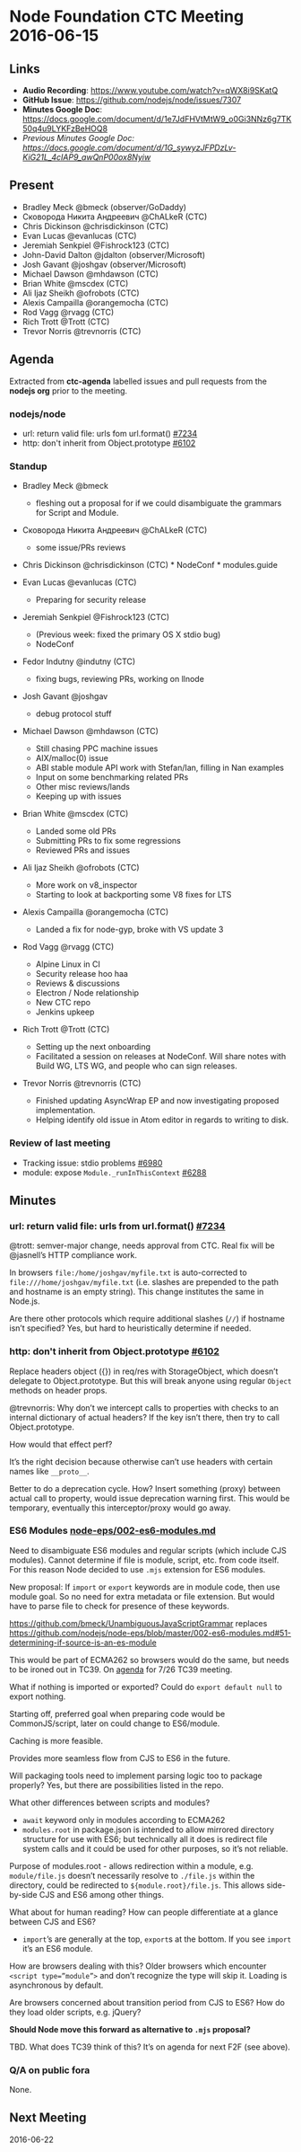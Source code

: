 # Node Foundation CTC Meeting 2016-06-15

## Links

* **Audio Recording**: https://www.youtube.com/watch?v=qWX8i9SKatQ
* **GitHub Issue**: https://github.com/nodejs/node/issues/7307
* **Minutes Google Doc**: <https://docs.google.com/document/d/1e7JdFHVtMtW9_o0Gi3NNz6g7TK50q4u9LYKFzBeHOQ8>
* _Previous Minutes Google Doc: <https://docs.google.com/document/d/1G_sywyzJFPDzLv-KiG21L_4cIAP9_awQnP00ox8Nyiw>_

## Present

* Bradley Meck @bmeck (observer/GoDaddy)
* Сковорода Никита Андреевич @ChALkeR (CTC)
* Chris Dickinson @chrisdickinson (CTC)
* Evan Lucas @evanlucas (CTC)
* Jeremiah Senkpiel @Fishrock123 (CTC)
* John-David Dalton @jdalton (observer/Microsoft)
* Josh Gavant @joshgav (observer/Microsoft)
* Michael Dawson @mhdawson (CTC)
* Brian White @mscdex (CTC)
* Ali Ijaz Sheikh @ofrobots (CTC)
* Alexis Campailla @orangemocha (CTC)
* Rod Vagg @rvagg (CTC)
* Rich Trott @Trott (CTC)
* Trevor Norris @trevnorris (CTC)

## Agenda

Extracted from **ctc-agenda** labelled issues and pull requests from the **nodejs org** prior to the meeting.

### nodejs/node

* url: return valid file: urls fom url.format() [#7234](https://github.com/nodejs/node/pull/7234)
* http: don't inherit from Object.prototype [#6102](https://github.com/nodejs/node/pull/6102)

### Standup

* Bradley Meck @bmeck
    * fleshing out a proposal for if we could disambiguate the grammars for Script and Module.

* Сковорода Никита Андреевич @ChALkeR (CTC)
    * some issue/PRs reviews

* Chris Dickinson @chrisdickinson (CTC)
      * NodeConf
      * modules.guide

* Evan Lucas @evanlucas (CTC)
    * Preparing for security release

* Jeremiah Senkpiel @Fishrock123 (CTC)
    * (Previous week: fixed the primary OS X stdio bug)
    * NodeConf

* Fedor Indutny @indutny (CTC)
    * fixing bugs, reviewing PRs, working on llnode

* Josh Gavant @joshgav
    * debug protocol stuff

* Michael Dawson @mhdawson (CTC)
    * Still chasing PPC machine issues
    * AIX/malloc(0) issue
    * ABI stable module API work with Stefan/Ian, filling in Nan examples
    * Input on some benchmarking related PRs
    * Other misc reviews/lands
    * Keeping up with issues

* Brian White @mscdex (CTC)
	* Landed some old PRs
    * Submitting PRs to fix some regressions
    * Reviewed PRs and issues

* Ali Ijaz Sheikh @ofrobots (CTC)
    * More work on v8_inspector
    * Starting to look at backporting some V8 fixes for LTS

* Alexis Campailla @orangemocha (CTC)
    * Landed a fix for node-gyp, broke with VS update 3

* Rod Vagg @rvagg (CTC)
    * Alpine Linux in CI
    * Security release hoo haa
    * Reviews & discussions
    * Electron / Node relationship
    * New CTC repo
    * Jenkins upkeep

* Rich Trott @Trott (CTC)
    * Setting up the next onboarding
    * Facilitated a session on releases at NodeConf. Will share notes with Build WG, LTS WG, and people who can sign releases.

* Trevor Norris @trevnorris (CTC)
    * Finished updating AsyncWrap EP and now investigating proposed implementation.
    * Helping identify old issue in Atom editor in regards to writing to disk.


### Review of last meeting  
* Tracking issue: stdio problems [#6980](https://github.com/nodejs/node/issues/6980)
* module: expose `Module._runInThisContext` [#6288](https://github.com/nodejs/node/pull/6288)


## Minutes


### url: return valid file: urls from url.format() [#7234](https://github.com/nodejs/node/pull/7234)

@trott: semver-major change, needs approval from CTC.
Real fix will be @jasnell’s HTTP compliance work.

In browsers `file:/home/joshgav/myfile.txt` is auto-corrected to `file:///home/joshgav/myfile.txt` (i.e. slashes are prepended to the path and hostname is an empty string). This change institutes the same in Node.js.

Are there other protocols which require additional slashes (`//`) if hostname isn’t specified? Yes, but hard to heuristically determine if needed.


### http: don't inherit from Object.prototype [#6102](https://github.com/nodejs/node/pull/6102)

Replace headers object ({}) in req/res with StorageObject, which doesn’t delegate to Object.prototype. But this will break anyone using regular `Object` methods on header props.

@trevnorris: Why don’t we intercept calls to properties with checks to an internal dictionary of actual headers? If the key isn’t there, then try to call Object.prototype.

How would that effect perf?

It’s the right decision because otherwise can’t use headers with certain names like `__proto__`.

Better to do a deprecation cycle. How? Insert something (proxy) between actual call to property, would issue deprecation warning first. This would be temporary, eventually this interceptor/proxy would go away.


### ES6 Modules [node-eps/002-es6-modules.md](https://github.com/nodejs/node-eps/blob/master/002-es6-modules.md)

Need to disambiguate ES6 modules and regular scripts (which include CJS modules). Cannot determine if file is module, script, etc. from code itself. For this reason Node decided to use `.mjs` extension for ES6 modules.

New proposal: If `import` or `export` keywords are in module code, then use module goal. So no need for extra metadata or file extension. But would have to parse file to check for presence of these keywords.

https://github.com/bmeck/UnambiguousJavaScriptGrammar
replaces https://github.com/nodejs/node-eps/blob/master/002-es6-modules.md#51-determining-if-source-is-an-es-module

This would be part of ECMA262 so browsers would do the same, but needs to be ironed out in TC39. On [agenda][TC39 Agenda] for 7/26 TC39 meeting.

[TC39 Agenda]: https://github.com/tc39/agendas/blob/master/2016/07.md

What if nothing is imported or exported? Could do `export default null` to export nothing.

Starting off, preferred goal when preparing code would be CommonJS/script, later on could change to ES6/module.

Caching is more feasible.

Provides more seamless flow from CJS to ES6 in the future.

Will packaging tools need to implement parsing logic too to package properly? Yes, but there are possibilities listed in the repo.

What other differences between scripts and modules?
- `await` keyword only in modules according to ECMA262
- `modules.root` in package.json is intended to allow mirrored directory structure for use with ES6; but technically all it does is redirect file system calls and it could be used for other purposes, so it’s not reliable.

Purpose of modules.root - allows redirection within a module, e.g. `module/file.js` doesn’t necessarily resolve to `./file.js` within the directory, could be redirected to `${module.root}/file.js`. This allows side-by-side CJS and ES6 among other things.

What about for human reading? How can people differentiate at a glance between CJS and ES6?
- `import`’s are generally at the top, `export`s at the bottom. If you see `import` it’s an ES6 module.

How are browsers dealing with this? Older browsers which encounter `<script type=”module”>` and don’t recognize the type will skip it. Loading is asynchronous by default.

Are browsers concerned about transition period from CJS to ES6? How do they load older scripts, e.g. jQuery?

**Should Node move this forward as alternative to `.mjs` proposal?**

TBD. What does TC39 think of this? It’s on agenda for next F2F (see above).


### Q/A on public fora
None.

## Next Meeting
2016-06-22


